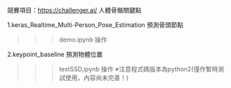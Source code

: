 競賽項目：https://challenger.ai/ 人體骨骼關鍵點

1.keras_Realtime_Multi-Person_Pose_Estimation 預測骨頭節點
>>>demo.ipynb 操作

2.keypoint_baseline 預測物體位置
>>>testSSD,ipynb 操作 ※注意程式碼版本為python2(僅作暫時測試使用，內容尚未完善！)

